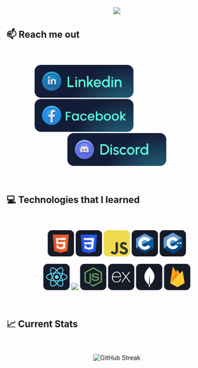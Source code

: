 
<div align="center">
  <img height="500" src="https://i.ibb.co/9Gb91M3/Github-Banner.png"  />
</div>

## :mailbox: Reach me out
<br />
<p align="center">
    <a href="https://www.linkedin.com/in/riyalashikur" target="_blank" style="margin-right: 150px;">
        <img height="75" src="https://github.com/ashikurriyal/ashikurriyal/blob/main/LinkedinCard.png">
    </a>
    <a href="https://www.facebook.com/riyalashikur/" target="_blank" style="margin-right: 150px;">
        <img height="75" src="https://github.com/ashikurriyal/ashikurriyal/blob/main/FacebookCard.png">
    </a>
    <a href="https://discord.gg/ACgmeW8dFz" target="_blank">
        <img height="75" src="https://github.com/ashikurriyal/ashikurriyal/blob/main/DiscordCard.png">
    </a>
</p>
<br />



## :computer: Technologies that I learned

<br>
<p align="center">
<img src="https://github.com/ashikurriyal/ashikurriyal/blob/main/HTML%20(1).png"/>
<img src="https://github.com/ashikurriyal/ashikurriyal/blob/main/css.png"/>
<img src="https://github.com/ashikurriyal/ashikurriyal/blob/main/JavaScript.png"/>
<img src="https://github.com/ashikurriyal/ashikurriyal/blob/main/c.png"/>
<img src="https://github.com/ashikurriyal/ashikurriyal/blob/main/cpp.png"/>
</p>
<p align="center">
<img src="https://github.com/ashikurriyal/ashikurriyal/blob/main/react.png"/>
<img src="https://github.com/mir-hussain/mir-hussain/blob/main/images/icons/tailwind.png"/> 
<img src="https://github.com/ashikurriyal/ashikurriyal/blob/main/node.png"/>
<img src="https://github.com/ashikurriyal/ashikurriyal/blob/main/express.png"/>
<img src="https://github.com/ashikurriyal/ashikurriyal/blob/main/mongo.png"/>
<img src="https://github.com/ashikurriyal/ashikurriyal/blob/main/firebase.png"/>
</p>
<p align="center">

</p><br/>

## :chart_with_upwards_trend: Current Stats

<br />
<p align="center">
  <img src="https://github-readme-streak-stats.herokuapp.com/?user=ashikurriyal&&theme=react&hide_border=true&background=0D1117&stroke=0D1117&fire=FF1CF7&sideLabels=57ffdc&currStreakNum=FF1CF7&ring=FF1CF7&currStreakLabel=ff652f&sideNums=57ffdc" alt="GitHub Streak" />
</p>

<!--- <h1 align="center">Streak & Stats</h1>
<div align="center">
  <a href="https://git.io/streak-stats"></a>
<img align="center" src="https://github-readme-stats.vercel.app/api?username=ashikurriyal&show_icons=true&locale=en" alt="ashikurriyal" />
</div> -->
